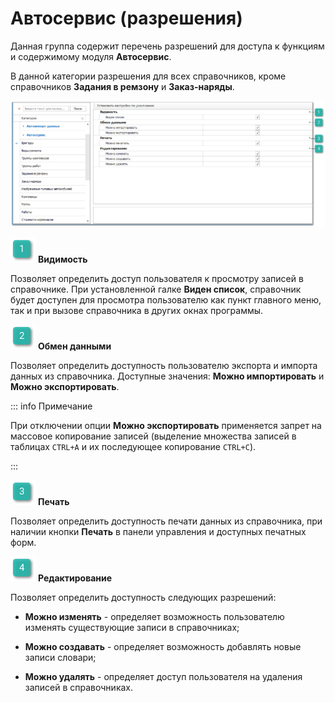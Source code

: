 # Автосервис (разрешения)

Данная группа содержит перечень разрешений для доступа к функциям и содержимому модуля **Автосервис**.

В данной категории разрешения для всех справочников, кроме справочников **Задания в ремзону** и **Заказ-наряды**.

![](../../../../../assets/specification/image134.png)

![](../../../../../assets/specification/image006.png) **Видимость**

Позволяет определить доступ пользователя к просмотру записей в справочнике. При установленной галке **Виден список**, справочник будет доступен для просмотра пользователю как пункт главного меню, так и при вызове справочника в других окнах программы.

![](../../../../../assets/specification/image008.png) **Обмен данными**

Позволяет определить доступность пользователю экспорта и импорта данных из справочника. Доступные значения: **Можно импортировать** и **Можно экспортировать**.

::: info Примечание

При отключении опции **Можно экспортировать** применяется запрет на массовое копирование записей (выделение множества записей в таблицах `CTRL+A` и их последующее копирование `CTRL+C`).

:::

![](../../../../../assets/specification/image009.png) **Печать** 

Позволяет определить доступность печати данных из справочника, при наличии кнопки **Печать** в панели управления и доступных печатных форм.

![](../../../../../assets/specification/image010.png) **Редактирование**

Позволяет определить доступность следующих разрешений:

- **Можно изменять** - определяет возможность пользователю изменять существующие записи в справочниках;

- **Можно создавать** - определяет возможность добавлять новые записи словари;

- **Можно удалять** - определяет доступ пользователя на удаления записей в справочниках.
